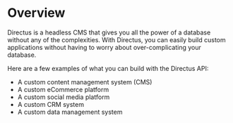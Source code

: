 # Overview

Directus is a headless CMS that gives you all the power of a database without
any of the complexities. With Directus, you can easily build custom
applications without having to worry about over-complicating your database.

Here are a few examples of what you can build with the Directus API:

- A custom content management system (CMS)
- A custom eCommerce platform
- A custom social media platform
- A custom CRM system
- A custom data management system
